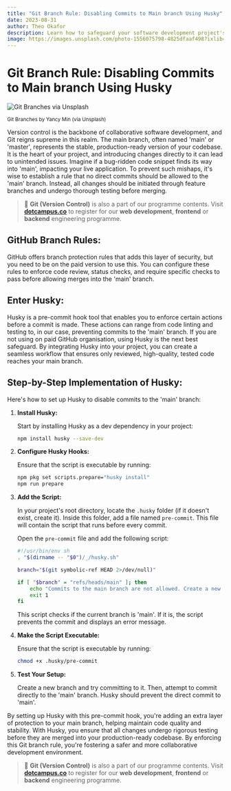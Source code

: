 ```yaml
---
title: "Git Branch Rule: Disabling Commits to Main branch Using Husky"
date: 2023-08-31
author: Theo Okafor
description: Learn how to safeguard your software development project's main branch with Husky and GitHub branch protection rules. Follow our step-by-step guide to integrate Husky's pre-commit checks and configure GitHub's branch protection settings, adding an extra layer of security to your codebase. Elevate your version control strategy and learn how to protect your 'main' branch effectively with this comprehensive approach.
image: https://images.unsplash.com/photo-1556075798-4825dfaaf498?ixlib=rb-4.0.3&q=85&fm=jpg&crop=entropy&cs=srgb&w=3600
---
```


# Git Branch Rule: Disabling Commits to Main branch Using Husky

![Git Branches via Unsplash](https://images.unsplash.com/photo-1556075798-4825dfaaf498?ixlib=rb-4.0.3&q=85&fm=jpg&crop=entropy&cs=srgb&w=3600)

<sup>Git Branches by Yancy Min (via Unsplash)</sup>

Version control is the backbone of collaborative software development, and Git reigns supreme in this realm. The main branch, often named 'main' or 'master', represents the stable, production-ready version of your codebase. It  is the heart of your project, and introducing changes directly to it can lead to unintended issues. Imagine if a bug-ridden code snippet finds its way into 'main', impacting your live application. To prevent such mishaps, it's wise to establish a rule that no direct commits should be allowed to the 'main' branch. Instead, all changes should be initiated through feature branches and undergo thorough testing before merging.

> 📢 **Git (Version Control)** is also a part of our programme contents. Visit [**dotcampus.co**](http://dotcampus.co) to register for our **web development**, **frontend** or **backend** engineering programme.

## GitHub Branch Rules:

GitHub offers branch protection rules that adds this layer of security, but you need to be on the paid version to use this. You can configure these rules to enforce code review, status checks, and require specific checks to pass before allowing merges into the 'main' branch.

## **Enter Husky:**

Husky is a pre-commit hook tool that enables you to enforce certain actions before a commit is made. These actions can range from code linting and testing to, in our case, preventing commits to the 'main' branch. If you are not using on paid GitHub organisation, using Husky is the next best safeguard. By integrating Husky into your project, you can create a seamless workflow that ensures only reviewed, high-quality, tested code reaches your main branch.

## **Step-by-Step Implementation of Husky:**

Here's how to set up Husky to disable commits to the 'main' branch:

1. **Install Husky:**
    
    Start by installing Husky as a dev dependency in your project:
    
    ```bash
    npm install husky --save-dev
    ```
    
2. **Configure Husky Hooks:**
    
    Ensure that the script is executable by running:
    
    ```bash
    npm pkg set scripts.prepare="husky install"
    npm run prepare
    ```
    
3. **Add the Script:**
    
    In your project's root directory, locate the `.husky` folder (if it doesn't exist, create it). Inside this folder, add a file named `pre-commit`. This file will contain the script that runs before every commit.
    
    Open the `pre-commit` file and add the following script:
    
    ```bash
    #!/usr/bin/env sh
    . "$(dirname -- "$0")/_/husky.sh"

    branch="$(git symbolic-ref HEAD 2>/dev/null)"

    if [ "$branch" = "refs/heads/main" ]; then
        echo "Commits to the main branch are not allowed. Create a new branch"
        exit 1
    fi

    ```
    
    This script checks if the current branch is 'main'. If it is, the script prevents the commit and displays an error message.
    
4. **Make the Script Executable:**
    
    Ensure that the script is executable by running:
    
    ```bash
    chmod +x .husky/pre-commit
    ```
    
5. **Test Your Setup:**
    
    Create a new branch and try committing to it. Then, attempt to commit directly to the 'main' branch. Husky should prevent the direct commit to 'main'.
    

By setting up Husky with this pre-commit hook, you're adding an extra layer of protection to your main branch, helping maintain code quality and stability. With Husky, you ensure that all changes undergo rigorous testing before they are merged into your production-ready codebase. By enforcing this Git branch rule, you're fostering a safer and more collaborative development environment.

> 📢 **Git (Version Control)** is also a part of our programme contents. Visit [**dotcampus.co**](http://dotcampus.co) to register for our **web development**, **frontend** or **backend** engineering programme.
